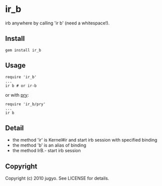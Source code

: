 ir_b
====

irb anywhere by calling 'ir b' (need a whitespace!).

Install
----

    gem install ir_b

Usage
----

    require 'ir_b'
    ...
    ir b # or ir-b

or with [pry](http://pry.github.com/):

    require 'ir_b/pry'
    ...
    ir b

Detail
----

* the method 'ir' is Kernel#ir and start irb session with specified binding
* the method 'b' is an alias of binding
* the method IrB.- start irb session

Copyright
----

Copyright (c) 2010 jugyo. See LICENSE for details.
